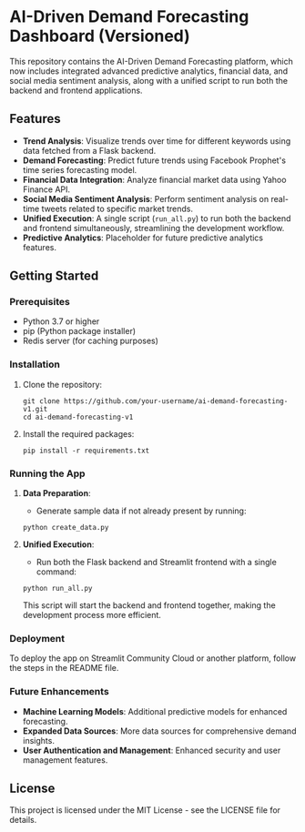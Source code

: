 
# AI-Driven Demand Forecasting Dashboard (Versioned)

This repository contains the AI-Driven Demand Forecasting platform, which now includes integrated advanced predictive analytics, financial data, and social media sentiment analysis, along with a unified script to run both the backend and frontend applications.

## Features

- **Trend Analysis**: Visualize trends over time for different keywords using data fetched from a Flask backend.
- **Demand Forecasting**: Predict future trends using Facebook Prophet's time series forecasting model.
- **Financial Data Integration**: Analyze financial market data using Yahoo Finance API.
- **Social Media Sentiment Analysis**: Perform sentiment analysis on real-time tweets related to specific market trends.
- **Unified Execution**: A single script (`run_all.py`) to run both the backend and frontend simultaneously, streamlining the development workflow.
- **Predictive Analytics**: Placeholder for future predictive analytics features.

## Getting Started

### Prerequisites

- Python 3.7 or higher
- pip (Python package installer)
- Redis server (for caching purposes)

### Installation

1. Clone the repository:
   ```
   git clone https://github.com/your-username/ai-demand-forecasting-v1.git
   cd ai-demand-forecasting-v1
   ```

2. Install the required packages:
   ```
   pip install -r requirements.txt
   ```

### Running the App

1. **Data Preparation**:
   - Generate sample data if not already present by running:
   ```
   python create_data.py
   ```

2. **Unified Execution**:
   - Run both the Flask backend and Streamlit frontend with a single command:
   ```
   python run_all.py
   ```

   This script will start the backend and frontend together, making the development process more efficient.

### Deployment

To deploy the app on Streamlit Community Cloud or another platform, follow the steps in the README file.

### Future Enhancements

- **Machine Learning Models**: Additional predictive models for enhanced forecasting.
- **Expanded Data Sources**: More data sources for comprehensive demand insights.
- **User Authentication and Management**: Enhanced security and user management features.

## License

This project is licensed under the MIT License - see the LICENSE file for details.
